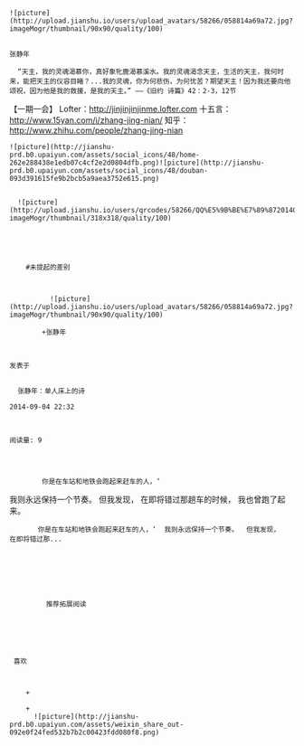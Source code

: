 
    
  
    ![picture](http://upload.jianshu.io/users/upload_avatars/58266/058814a69a72.jpg?imageMogr/thumbnail/90x90/quality/100)
    

    张静年
  
      “天主，我的灵魂渴慕你，真好象牝鹿渴慕溪水。我的灵魂渴念天主，生活的天主，我何时来，能把天主的仪容目睹？...我的灵魂，你为何悲伤，为何忧苦？期望天主！因为我还要向他颂祝，因为他是我的救援，是我的天主。” ——《旧约 诗篇》42：2-3，12节 
【一期一会】
Lofter：http://jinjinjinjinme.lofter.com
十五言：http://www.15yan.com/i/zhang-jing-nian/
知乎：http://www.zhihu.com/people/zhang-jing-nian


  
  
    ![picture](http://jianshu-prd.b0.upaiyun.com/assets/social_icons/48/home-262e288438e1edb07c4cf2e2d0804dfb.png)![picture](http://jianshu-prd.b0.upaiyun.com/assets/social_icons/48/douban-093d391615fe9b2bcb5a9aea3752e615.png)
  
    
      ![picture](http://upload.jianshu.io/users/qrcodes/58266/QQ%E5%9B%BE%E7%89%8720140806205724.jpg?imageMogr/thumbnail/318x318/quality/100)
    


    
      
        #未提起的差别
        
          
            
              ![picture](http://upload.jianshu.io/users/upload_avatars/58266/058814a69a72.jpg?imageMogr/thumbnail/90x90/quality/100)
            
            +张静年
        
        
    
    发表于 

    
      张静年：单人床上的诗

    2014-09-04 22:32

    

    阅读量: 9
  


        
            你是在车站和地铁会跑起来赶车的人，‘
  我则永远保持一个节奏。
  但我发现，
  在即将错过那趟车的时候，
  我也曾跑了起来。

        
           你是在车站和地铁会跑起来赶车的人，‘  我则永远保持一个节奏。  但我发现，  在即将错过那...
      
    
    
      
      
      
          
             推荐拓展阅读
        
      
    
    
      
          
     喜欢

      
      
        +
                  
        +
          ![picture](http://jianshu-prd.b0.upaiyun.com/assets/weixin_share_out-092e0f24fed532b7b2c00423fdd080f8.png)
        
      
    
  


